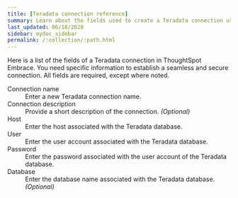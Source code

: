 ```yaml
---
title: [Teradata connection reference]
summary: Learn about the fields used to create a Teradata connection using ThoughtSpot Embrace.
last_updated: 06/18/2020
sidebar: mydoc_sidebar
permalink: /:collection/:path.html
---
```


Here is a list of the fields of a Teradata connection in ThoughtSpot Embrace. You need specific information to establish a seamless and secure connection. All fields are required, except where noted.

<dl id="embrace-gbq-ref">
  <dlentry id="embrace-teradata-ref-connection-name">
    <dt>Connection name</dt>
    <dd>Enter a new Teradata connection name.</dd>
  </dlentry>
  <dlentry id="embrace-teradata-ref-connection-description">
    <dt>Connection description</dt>
    <dd>Provide a short description of the connection. <i>(Optional)</i></dd>
  </dlentry>
  <dlentry id="embrace-teradata-ref-host-id">
    <dt>Host</dt>
    <dd>Enter the host associated with the Teradata database.</dd>
  </dlentry>
  <dlentry id="embrace-teradata-ref-user-id">
    <dt>User</dt>
    <dd>Enter the user account associated with the Teradata database.</dd>
  </dlentry>
  <dlentry id="embrace-teradata-ref-user-id">
    <dt>Password</dt>
    <dd>Enter the password associated with the user account of the Teradata database.</dd>
  </dlentry>
  <dlentry id="embrace-teradata-ref-database">
    <dt>Database</dt>
    <dd>Enter the database name associated with the Teradata database. <i>(Optional)</i></dd>
  </dlentry>
</dl>  
